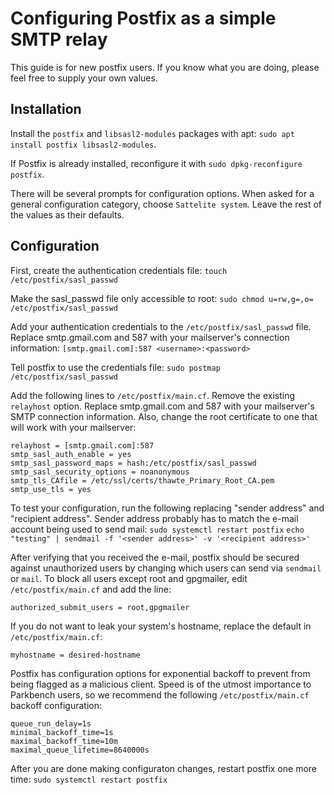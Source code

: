 # Configuring Postfix as a simple SMTP relay

This guide is for new postfix users. If you know what you are doing, please feel free to
supply your own values.

## Installation
Install the `postfix` and `libsasl2-modules` packages with apt: `sudo apt install postfix
libsasl2-modules`.

If Postfix is already installed, reconfigure it with `sudo dpkg-reconfigure postfix`.

There will be several prompts for configuration options. When asked for a general
configuration category, choose `Sattelite system`. Leave the rest of the values as
their defaults.

## Configuration
First, create the authentication credentials file:
`touch /etc/postfix/sasl_passwd`

Make the sasl_passwd file only accessible to root:
`sudo chmod u=rw,g=,o= /etc/postfix/sasl_passwd`

Add your authentication credentials to the `/etc/postfix/sasl_passwd` file. Replace
smtp.gmail.com and 587 with your mailserver's connection information:
`[smtp.gmail.com]:587 <username>:<password>`

Tell postfix to use the credentials file:
`sudo postmap /etc/postfix/sasl_passwd`

Add the following lines to `/etc/postfix/main.cf`. Remove the existing `relayhost` option.
Replace smtp.gmail.com and 587 with your mailserver's SMTP connection information. Also,
change the root certificate to one that will work with your mailserver:
```
relayhost = [smtp.gmail.com]:587
smtp_sasl_auth_enable = yes
smtp_sasl_password_maps = hash:/etc/postfix/sasl_passwd
smtp_sasl_security_options = noanonymous
smtp_tls_CAfile = /etc/ssl/certs/thawte_Primary_Root_CA.pem
smtp_use_tls = yes
```

To test your configuration, run the following replacing "sender address" and "recipient
address". Sender address probably has to match the e-mail account being used to send mail:
`sudo systemctl restart postfix`
`echo "testing" | sendmail -f '<sender address>' -v '<recipient address>'`

After verifying that you received the e-mail, postfix should be secured against unauthorized
users by changing which users can send via `sendmail` or `mail`. To block all users except
root and gpgmailer, edit `/etc/postfix/main.cf` and add the line:
```
authorized_submit_users = root,gpgmailer
```

If you do not want to leak your system's hostname, replace the default in
`/etc/postfix/main.cf`:
```
myhostname = desired-hostname
```

Postfix has configuration options for exponential backoff to prevent from being flagged as a
malicious client. Speed is of the utmost importance to Parkbench users, so we recommend the
following `/etc/postfix/main.cf` backoff configuration:
```
queue_run_delay=1s
minimal_backoff_time=1s
maximal_backoff_time=10m
maximal_queue_lifetime=8640000s
```

After you are done making configuraton changes, restart postfix one more time:
`sudo systemctl restart postfix`
